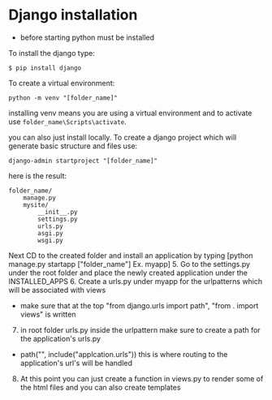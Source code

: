 # Django installation
* before starting python must be installed 

To install the django type:
```
$ pip install django
``` 
To create a virtual environment:
```
python -m venv "[folder_name]" 
```
installing venv means you are using a virtual environment and to activate use `folder_name\Scripts\activate`.

you can also just install locally.
To create a django project which will generate basic structure and files use:
```
django-admin startproject "[folder_name]"
```
here is the result:
```
folder_name/
    manage.py
    mysite/
        __init__.py
        settings.py
        urls.py
        asgi.py
        wsgi.py
```

Next CD to the created folder and install an application by typing [python manage.py startapp ["folder_name"] Ex. myapp]
5. Go to the settings.py under the root folder and place the newly created application under the INSTALLED_APPS
6. Create a urls.py under myapp for the urlpatterns which will be associated with views
- make sure that at the top "from django.urls import path", "from . import views" is written
7. in root folder urls.py inside the urlpattern make sure to create a path for the application's urls.py 
- path("", include("applcation.urls")) this is where routing to the application's url's will be handled
8. At this point you can just create a function in views.py to render some of the html files and you can also create templates
